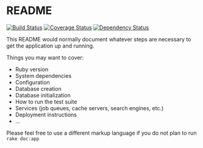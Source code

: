 # README
[![Build Status](https://travis-ci.org/dtan4/ramesh_dashboard.svg)](https://travis-ci.org/dtan4/ramesh_dashboard)
[![Coverage Status](https://img.shields.io/coveralls/dtan4/ramesh_dashboard.svg)](https://coveralls.io/r/dtan4/ramesh_dashboard)
[![Dependency Status](https://gemnasium.com/dtan4/ramesh_dashboard.svg)](https://gemnasium.com/dtan4/ramesh_dashboard)

This README would normally document whatever steps are necessary to get the
application up and running.

Things you may want to cover:

* Ruby version
* System dependencies
* Configuration
* Database creation
* Database initialization
* How to run the test suite
* Services (job queues, cache servers, search engines, etc.)
* Deployment instructions
* ...

Please feel free to use a different markup language if you do not plan to run `rake doc:app`
